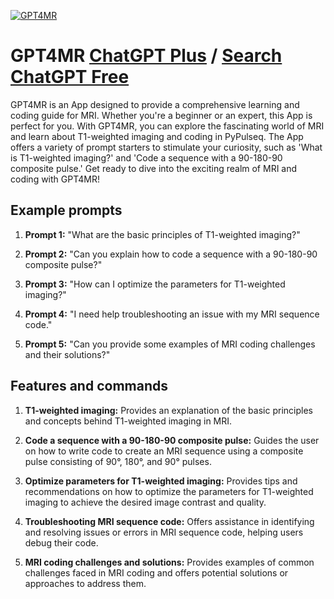 
[![GPT4MR](https://files.oaiusercontent.com/file-vbyNXWCivnNT8fbeica8JU7l?se=2123-10-16T07%3A24%3A13Z&sp=r&sv=2021-08-06&sr=b&rscc=max-age%3D31536000%2C%20immutable&rscd=attachment%3B%20filename%3D8c790a43-3d71-4725-8a44-9413184485cb.png&sig=TZXDcQxXJioHmlSKLQnwSISGLkoubaowmO2Jq%2BOSb9E%3D)](https://chat.openai.com/g/g-QXjQ7U1xj-gpt4mr)

# GPT4MR [ChatGPT Plus](https://chat.openai.com/g/g-QXjQ7U1xj-gpt4mr) / [Search ChatGPT Free](https://gptcall.net/index.html#/?search=GPT4MR)

GPT4MR is an App designed to provide a comprehensive learning and coding guide for MRI. Whether you're a beginner or an expert, this App is perfect for you. With GPT4MR, you can explore the fascinating world of MRI and learn about T1-weighted imaging and coding in PyPulseq. The App offers a variety of prompt starters to stimulate your curiosity, such as 'What is T1-weighted imaging?' and 'Code a sequence with a 90-180-90 composite pulse.' Get ready to dive into the exciting realm of MRI and coding with GPT4MR!

## Example prompts

1. **Prompt 1:** "What are the basic principles of T1-weighted imaging?"

2. **Prompt 2:** "Can you explain how to code a sequence with a 90-180-90 composite pulse?"

3. **Prompt 3:** "How can I optimize the parameters for T1-weighted imaging?"

4. **Prompt 4:** "I need help troubleshooting an issue with my MRI sequence code."

5. **Prompt 5:** "Can you provide some examples of MRI coding challenges and their solutions?"


## Features and commands

1. **T1-weighted imaging:** Provides an explanation of the basic principles and concepts behind T1-weighted imaging in MRI.

2. **Code a sequence with a 90-180-90 composite pulse:** Guides the user on how to write code to create an MRI sequence using a composite pulse consisting of 90°, 180°, and 90° pulses.

3. **Optimize parameters for T1-weighted imaging:** Provides tips and recommendations on how to optimize the parameters for T1-weighted imaging to achieve the desired image contrast and quality.

4. **Troubleshooting MRI sequence code:** Offers assistance in identifying and resolving issues or errors in MRI sequence code, helping users debug their code.

5. **MRI coding challenges and solutions:** Provides examples of common challenges faced in MRI coding and offers potential solutions or approaches to address them.


